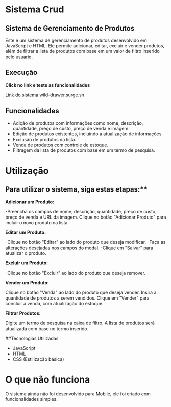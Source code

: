 # Sistema Crud

## Sistema de Gerenciamento de Produtos
Este é um sistema de gerenciamento de produtos desenvolvido em JavaScript e HTML. Ele permite adicionar, editar, excluir e vender produtos, além de filtrar a lista de produtos com base em um valor de filtro inserido pelo usuário.

## Execução

**Click no link e teste as funcionalidades**

[Link do sistema ](https://wild-drawer.surge.sh/)
  wild-drawer.surge.sh

## Funcionalidades
  - Adição de produtos com informações como nome, descrição, quantidade, preço de custo, preço de venda e imagem.
  - Edição de produtos existentes, incluindo a atualização de informações.
  - Exclusão de produtos da lista.
  - Venda de produtos com controle de estoque.
  - Filtragem da lista de produtos com base em um termo de pesquisa.
  
# Utilização

## Para utilizar o sistema, siga estas etapas:**

**Adicionar um Produto:**

-Preencha os campos de nome, descrição, quantidade, preço de custo, preço de venda e URL da imagem.
 Clique no botão "Adicionar Produto" para incluir o novo produto na lista.
 
 **Editar um Produto:**

-Clique no botão "Editar" ao lado do produto que deseja modificar.
-Faça as alterações desejadas nos campos do modal.
-Clique em "Salvar" para atualizar o produto.

**Excluir um Produto:**

-Clique no botão "Excluir" ao lado do produto que deseja remover.

**Vender um Produto:**

Clique no botão "Venda" ao lado do produto que deseja vender.
Insira a quantidade de produtos a serem vendidos.
Clique em "Vender" para concluir a venda, com atualização do estoque.

**Filtrar Produtos:**

Digite um termo de pesquisa na caixa de filtro.
A lista de produtos será atualizada com base no termo inserido.

##Tecnologias Utilizadas
+ JavaScript
+ HTML
+ CSS (Estilização básica)

# O que não funciona

O sistema ainda não foi desenvolvido para Mobile, ele foi criado com funcionalidades simples.
